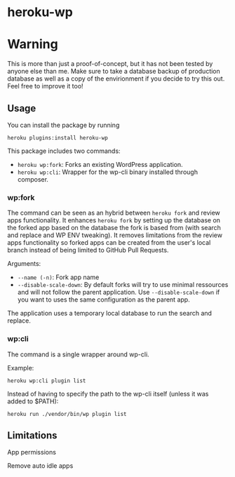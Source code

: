 # heroku-wp

# Warning

This is more than just a proof-of-concept, but it has not been tested by anyone else than me. Make sure to take a database backup of production database as well as a copy of the envirionment if you decide to try this out. Feel free to improve it too!

## Usage

You can install the package by running

```shell
heroku plugins:install heroku-wp

```

This package includes two commands:

* `heroku wp:fork`: Forks an existing WordPress application.
* `heroku wp:cli`: Wrapper for the wp-cli binary installed through composer.

### wp:fork

The command can be seen as an hybrid between `heroku fork` and review apps functionality. It enhances `heroku fork` by setting up the database on the forked app based on the database the fork is based from (with search and replace and WP ENV tweaking). It removes limitations from the review apps functionality so forked apps can be created from the user's local branch instead of being limited to GitHub Pull Requests.

Arguments:

* `--name (-n)`: Fork app name
* `--disable-scale-down`: By default forks will try to use minimal ressources and will not follow the parent application. Use `--disable-scale-down` if you want to uses the same configuration as the parent app.

The application uses a temporary local database to run the search and replace.

### wp:cli

The command is a single wrapper around wp-cli.

Example:

```shell
heroku wp:cli plugin list
```

Instead of having to specify the path to the wp-cli itself (unless it was added to $PATH):

```shell
heroku run ./vendor/bin/wp plugin list

```

## Limitations

App permissions

Remove auto idle apps

